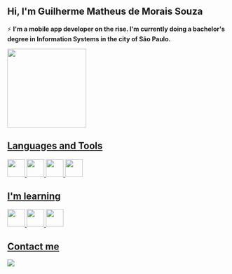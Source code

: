 ## Hi, I'm Guilherme Matheus de Morais Souza

⚡ **I'm a mobile app developer on the rise. I'm currently doing a bachelor's degree in Information Systems in the city of São Paulo.**

<div>
<a href="https://github.com/gmmoraissouza">
<img height="180em" src="https://github-readme-stats.vercel.app/api/top-langs/?username=gmmoraissouza&layout=compact&langs_count=7&theme=dracula"/>
</div>



## Languages and Tools

<div>
<img src="https://cdn.jsdelivr.net/gh/devicons/devicon/icons/dart/dart-original.svg" width="40" height="40"/>
<img src="https://cdn.jsdelivr.net/gh/devicons/devicon/icons/flutter/flutter-original.svg" width="40" height="40"/>
<img src="https://cdn.jsdelivr.net/gh/devicons/devicon/icons/java/java-original.svg" width="40" height="40"/>
<img src="https://cdn.jsdelivr.net/gh/devicons/devicon/icons/mysql/mysql-original-wordmark.svg" width="40" height="40"/>
</div>

## I'm learning

<div>
<img src="https://cdn.jsdelivr.net/gh/devicons/devicon/icons/git/git-original.svg" width="40" height="40"/>
<img src="https://cdn.jsdelivr.net/gh/devicons/devicon/icons/nodejs/nodejs-original.svg" width="40" height="40"/>
<img src="https://cdn.jsdelivr.net/gh/devicons/devicon/icons/godot/godot-original.svg" width="40" height="40"/>
</div>

## Contact me

<a href="https://www.linkedin.com/in/gmmoraissouza" target="_blank"><img src="https://img.shields.io/badge/-LinkedIn-%230077B5?style=for-the-badge&logo=linkedin&logoColor=white" target="_blank"></a>   

